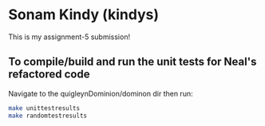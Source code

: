 # Sonam Kindy (kindys)

This is my assignment-5 submission!

## To compile/build and run the unit tests for Neal's refactored code

Navigate to the quigleynDominion/dominon dir then run:

```sh
make unittestresults
make randomtestresults
```
